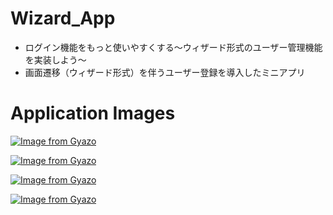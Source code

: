 # Wizard_App
* ログイン機能をもっと使いやすくする〜ウィザード形式のユーザー管理機能を実装しよう〜
* 画面遷移（ウィザード形式）を伴うユーザー登録を導入したミニアプリ


# Application Images
[![Image from Gyazo](https://i.gyazo.com/f736b3b1459a9e2d76965dd2debfbf88.gif)](https://gyazo.com/f736b3b1459a9e2d76965dd2debfbf88)

[![Image from Gyazo](https://i.gyazo.com/f248bf27cffeda0d2f22ddc649b12857.gif)](https://gyazo.com/f248bf27cffeda0d2f22ddc649b12857)

[![Image from Gyazo](https://i.gyazo.com/4bb656bd9501b0d528e15c7cb6801738.gif)](https://gyazo.com/4bb656bd9501b0d528e15c7cb6801738)

[![Image from Gyazo](https://i.gyazo.com/0d565b61cf54ca1f3025bfb3c2cc77ff.gif)](https://gyazo.com/0d565b61cf54ca1f3025bfb3c2cc77ff)